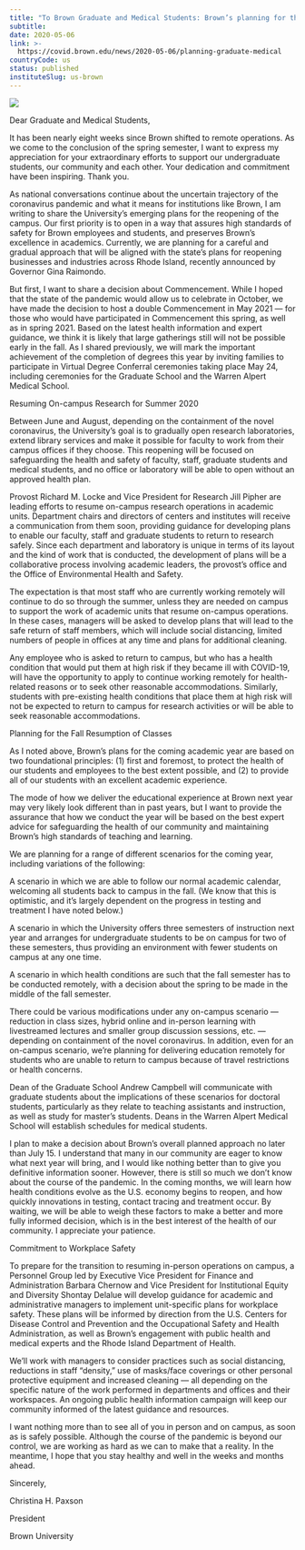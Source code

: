 ```yaml
---
title: "To Brown Graduate and Medical Students: Brown’s planning for the 2020-21 academic year"
subtitle: 
date: 2020-05-06
link: >-
  https://covid.brown.edu/news/2020-05-06/planning-graduate-medical
countryCode: us
status: published
instituteSlug: us-brown
---
```

![](https://covid.brown.edu/themes/custom/brown/static/apple-touch-icon.png)

Dear Graduate and Medical Students,

It has been nearly eight weeks since Brown shifted to remote operations. As we come to the conclusion of the spring semester, I want to express my appreciation for your extraordinary efforts to support our undergraduate students, our community and each other. Your dedication and commitment have been inspiring. Thank you.

As national conversations continue about the uncertain trajectory of the coronavirus pandemic and what it means for institutions like Brown, I am writing to share the University’s emerging plans for the reopening of the campus. Our first priority is to open in a way that assures high standards of safety for Brown employees and students, and preserves Brown’s excellence in academics. Currently, we are planning for a careful and gradual approach that will be aligned with the state’s plans for reopening businesses and industries across Rhode Island, recently announced by Governor Gina Raimondo.

But first, I want to share a decision about Commencement. While I hoped that the state of the pandemic would allow us to celebrate in October, we have made the decision to host a double Commencement in May 2021 — for those who would have participated in Commencement this spring, as well as in spring 2021. Based on the latest health information and expert guidance, we think it is likely that large gatherings still will not be possible early in the fall. As I shared previously, we will mark the important achievement of the completion of degrees this year by inviting families to participate in Virtual Degree Conferral ceremonies taking place May 24, including ceremonies for the Graduate School and the Warren Alpert Medical School.

Resuming On-campus Research for Summer 2020

Between June and August, depending on the containment of the novel coronavirus, the University’s goal is to gradually open research laboratories, extend library services and make it possible for faculty to work from their campus offices if they choose. This reopening will be focused on safeguarding the health and safety of faculty, staff, graduate students and medical students, and no office or laboratory will be able to open without an approved health plan.

Provost Richard M. Locke and Vice President for Research Jill Pipher are leading efforts to resume on-campus research operations in academic units. Department chairs and directors of centers and institutes will receive a communication from them soon, providing guidance for developing plans to enable our faculty, staff and graduate students to return to research safely. Since each department and laboratory is unique in terms of its layout and the kind of work that is conducted, the development of plans will be a collaborative process involving academic leaders, the provost’s office and the Office of Environmental Health and Safety.

The expectation is that most staff who are currently working remotely will continue to do so through the summer, unless they are needed on campus to support the work of academic units that resume on-campus operations. In these cases, managers will be asked to develop plans that will lead to the safe return of staff members, which will include social distancing, limited numbers of people in offices at any time and plans for additional cleaning.

Any employee who is asked to return to campus, but who has a health condition that would put them at high risk if they became ill with COVID-19, will have the opportunity to apply to continue working remotely for health-related reasons or to seek other reasonable accommodations. Similarly, students with pre-existing health conditions that place them at high risk will not be expected to return to campus for research activities or will be able to seek reasonable accommodations.

Planning for the Fall Resumption of Classes

As I noted above, Brown’s plans for the coming academic year are based on two foundational principles: (1) first and foremost, to protect the health of our students and employees to the best extent possible, and (2) to provide all of our students with an excellent academic experience.

The mode of how we deliver the educational experience at Brown next year may very likely look different than in past years, but I want to provide the assurance that how we conduct the year will be based on the best expert advice for safeguarding the health of our community and maintaining Brown’s high standards of teaching and learning.

We are planning for a range of different scenarios for the coming year, including variations of the following:

A scenario in which we are able to follow our normal academic calendar, welcoming all students back to campus in the fall. (We know that this is optimistic, and it’s largely dependent on the progress in testing and treatment I have noted below.)

A scenario in which the University offers three semesters of instruction next year and arranges for undergraduate students to be on campus for two of these semesters, thus providing an environment with fewer students on campus at any one time.

A scenario in which health conditions are such that the fall semester has to be conducted remotely, with a decision about the spring to be made in the middle of the fall semester.

There could be various modifications under any on-campus scenario — reduction in class sizes, hybrid online and in-person learning with livestreamed lectures and smaller group discussion sessions, etc. — depending on containment of the novel coronavirus. In addition, even for an on-campus scenario, we’re planning for delivering education remotely for students who are unable to return to campus because of travel restrictions or health concerns.

Dean of the Graduate School Andrew Campbell will communicate with graduate students about the implications of these scenarios for doctoral students, particularly as they relate to teaching assistants and instruction, as well as study for master’s students. Deans in the Warren Alpert Medical School will establish schedules for medical students.

I plan to make a decision about Brown’s overall planned approach no later than July 15. I understand that many in our community are eager to know what next year will bring, and I would like nothing better than to give you definitive information sooner. However, there is still so much we don’t know about the course of the pandemic. In the coming months, we will learn how health conditions evolve as the U.S. economy begins to reopen, and how quickly innovations in testing, contact tracing and treatment occur. By waiting, we will be able to weigh these factors to make a better and more fully informed decision, which is in the best interest of the health of our community. I appreciate your patience.

Commitment to Workplace Safety

To prepare for the transition to resuming in-person operations on campus, a Personnel Group led by Executive Vice President for Finance and Administration Barbara Chernow and Vice President for Institutional Equity and Diversity Shontay Delalue will develop guidance for academic and administrative managers to implement unit-specific plans for workplace safety. These plans will be informed by direction from the U.S. Centers for Disease Control and Prevention and the Occupational Safety and Health Administration, as well as Brown’s engagement with public health and medical experts and the Rhode Island Department of Health.

We’ll work with managers to consider practices such as social distancing, reductions in staff “density,” use of masks/face coverings or other personal protective equipment and increased cleaning — all depending on the specific nature of the work performed in departments and offices and their workspaces. An ongoing public health information campaign will keep our community informed of the latest guidance and resources.

I want nothing more than to see all of you in person and on campus, as soon as is safely possible. Although the course of the pandemic is beyond our control, we are working as hard as we can to make that a reality. In the meantime, I hope that you stay healthy and well in the weeks and months ahead.

Sincerely,

Christina H. Paxson

President

Brown University